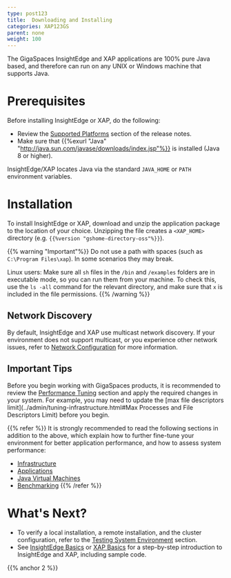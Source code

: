 ```yaml
---
type: post123
title:  Downloading and Installing
categories: XAP123GS
parent: none
weight: 100
---
```




The GigaSpaces InsightEdge and XAP applications are 100% pure Java based, and therefore can run on any UNIX or Windows machine that supports Java.

# Prerequisites

Before installing InsightEdge or XAP, do the following:

- Review the [Supported Platforms](../rn/supported-platforms.html) section of the release notes.
- Make sure that {{%exurl "Java" "http://java.sun.com/javase/downloads/index.jsp"%}} is installed (Java 8 or higher).

InsightEdge/XAP locates Java via the standard `JAVA_HOME` or `PATH` environment variables.

# Installation
   
To install InsightEdge or XAP, download and unzip the application package to the location of your choice. Unzipping the file creates a `<XAP_HOME>` directory (e.g. `{{%version "gshome-directory-oss"%}}`).

{{% warning "Important"%}}
Do not use a path with spaces (such as `C:\Program Files\xap`). In some scenarios they may break.

Linux users: Make sure all `sh` files in the `/bin` and `/examples` folders are in executable mode, so you can run them from your machine. 
To check this, use the `ls -all` command for the relevant directory, and make sure that `x` is included in the file permissions.
{{% /warning %}}

## Network Discovery

By default, InsightEdge and XAP use multicast network discovery. If your environment does not support multicast, or you experience other network issues, refer to [Network Configuration](../admin/network.html) for more information.

## Important Tips

Before you begin working with GigaSpaces products, it is recommended to review the [Performance Tuning](../admin/tuning.html) section and apply the required changes in your system. For example, you may need to update the [max file descriptors limit](../admin/tuning-infrastructure.html#Max Processes and File Descriptors Limit) before you begin.

{{% refer %}}
It is strongly recommended to read the following sections in addition to the above, which explain how to further fine-tune your environment for better application performance, and how to assess system performance:

- [Infrastructure](../admin/tuning-infrastructure.html)
- [Applications](../admin/tuning-gigaspaces-performance.html)
- [Java Virtual Machines](../admin/tuning-java-virtual-machines.html)
- [Benchmarking](../admin/benchmarking.html)
{{% /refer %}}

# What's Next?

- To verify a local installation, a remote installation, and the cluster configuration, refer to the [Testing System Environment](../admin/troubleshooting-testing-system-environment.html) section.
- See [InsightEdge Basics](../insightedge-basics/) or [XAP Basics](../xap-basics/) for a step-by-step introduction to InsightEdge and XAP, including sample code.

{{% anchor 2 %}}




